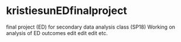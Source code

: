 # kristiesunEDfinalproject
final project (ED) for secondary data analysis class (SP18)
Working on analysis of ED outcomes
edit edit edit etc.
